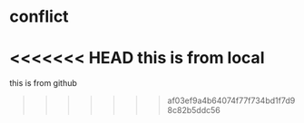 # conflict
<<<<<<< HEAD
this is from local
=======
this is from github
>>>>>>> af03ef9a4b64074f77f734bd1f7d98c82b5ddc56
